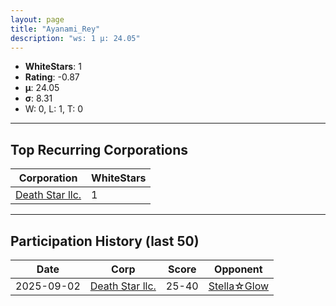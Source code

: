 ```yaml
---
layout: page
title: "Ayanami_Rey"
description: "ws: 1 μ: 24.05"
---
```

- **WhiteStars**: 1
- **Rating**: -0.87
- **μ**: 24.05  
- **σ**: 8.31
- W: 0, L: 1, T: 0

---

## Top Recurring Corporations

| Corporation | WhiteStars |
| --- | --- |
| [Death Star llc\.](https://ws.tsl.rocks/corp/3dd4906939827fa7537a3e95f8d75948c06b75a98f3c4aab253ea79857d2ce81/) | 1 |

---

## Participation History (last 50)

| Date | Corp | Score | Opponent |
| --- | --- | --- | --- |
| 2025-09-02 | [Death Star llc\.](https://ws.tsl.rocks/corp/3dd4906939827fa7537a3e95f8d75948c06b75a98f3c4aab253ea79857d2ce81/) | 25-40 | [Stella☆Glow](https://ws.tsl.rocks/corp/86a894b97d55e4f65a3cec65d26d528341d8e70b186bcffa2e89f5f681e48396/) |